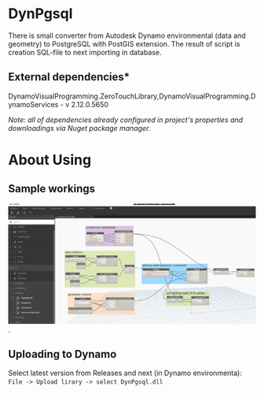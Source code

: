 # DynPgsql
There is small converter from Autodesk Dynamo environmental (data and geometry) to PostgreSQL with PostGIS extension. The result of script is creation SQL-file to next importing in database.


## External dependencies*
DynamoVisualProgramming.ZeroTouchLibrary,DynamoVisualProgramming.DynamoServices - v 2.12.0.5650 

*Note: all of dependencies already configured in project's properties and downloadings via Nuget package manager.*

# About Using
## Sample workings

![sample_screen](/docs/image-1.png).

## Uploading to Dynamo
Select latest version from  Releases and next (in Dynamo environmenta): ```File -> Upload lirary -> select DynPgsql.dll```
